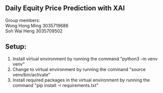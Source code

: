 ## Daily Equity Price Prediction with XAI

Group members:\
Wong Hong Ming 3035719686\
Soh Wai Heng 3035709502

## Setup:

1. Install virtual environment by running the command "python3 -m venv venv"
2. Change to virtual environment by running the command "source venv/bin/activate"
3. Install required packages in the virtual environment by running the command "pip install -r requirements.txt"
